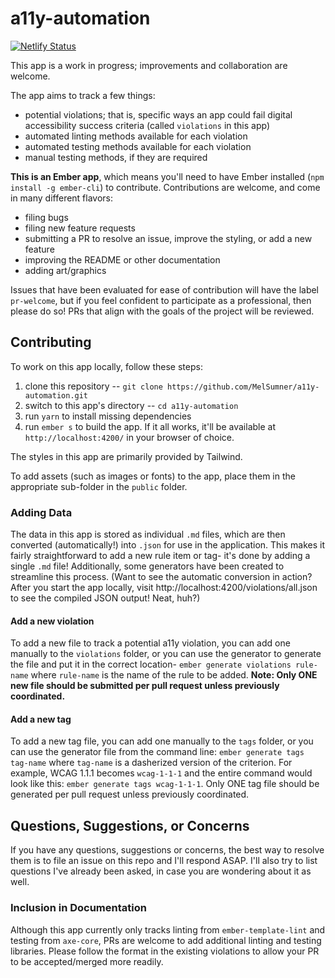 # a11y-automation
[![Netlify Status](https://api.netlify.com/api/v1/badges/f7a9f162-0916-4ff3-8ecd-2047e26a6923/deploy-status)](https://app.netlify.com/sites/a11y-automation-tracker/deploys)

This app is a work in progress; improvements and collaboration are welcome.

The app aims to track a few things:
- potential violations; that is, specific ways an app could fail digital accessibility success criteria (called `violations` in this app)
- automated linting methods available for each violation
- automated testing methods available for each violation
- manual testing methods, if they are required

**This is an Ember app**, which  means you'll need to have Ember installed (`npm install -g ember-cli`) to contribute. Contributions are welcome, and come in many different flavors:

- filing bugs
- filing new feature requests
- submitting a PR to resolve an issue, improve the styling, or add a new feature
- improving the README or other documentation
- adding art/graphics

Issues that have been evaluated for ease of contribution will have the label `pr-welcome`, but if you feel confident to participate as a professional, then please do so! PRs that align with the goals of the project will be reviewed.

## Contributing
To work on this app locally, follow these steps:

1. clone this repository -- `git clone https://github.com/MelSumner/a11y-automation.git`
2. switch to this app's directory -- `cd a11y-automation`
3. run `yarn` to install missing dependencies
4. run `ember s` to build the app. If it all works, it'll be available at `http://localhost:4200/` in your browser of choice.

The styles in this app are primarily provided by Tailwind.

To add assets (such as images or fonts) to the app, place them in the appropriate sub-folder in the `public` folder.

### Adding Data

The data in this app is stored as individual `.md` files, which are then converted (automatically!) into `.json` for use in the application. This makes it fairly straightforward to add a new rule item or tag- it's done by adding a single `.md` file! Additionally, some generators have been created to streamline this process. (Want to see the automatic conversion in action? After you start the app locally, visit http://localhost:4200/violations/all.json to see the compiled JSON output! Neat, huh?)

#### Add a new violation

To add a new file to track a potential a11y violation, you can add one manually to the `violations` folder, or you can use the generator to generate the file and put it in the correct location- `ember generate violations rule-name` where `rule-name` is the name of the rule to be added. **Note: Only ONE new file should be submitted per pull request unless previously coordinated.**

#### Add a new tag

To add a new tag file, you can add one manually to the `tags` folder, or you can use the generator file from the command line: `ember generate tags tag-name` where `tag-name` is a dasherized version of the criterion. For example, WCAG 1.1.1 becomes `wcag-1-1-1` and the entire command would look like this: `ember generate tags wcag-1-1-1`. Only ONE tag file should be generated per pull request unless previously coordinated.

## Questions, Suggestions, or Concerns

If you have any questions, suggestions or concerns, the best way to resolve them is to file an issue on this repo and I'll respond ASAP. I'll also try to list questions I've already been asked, in case you are wondering about it as well.

### Inclusion in Documentation
Although this app currently only tracks linting from `ember-template-lint` and testing from `axe-core`, PRs are welcome to add additional linting and testing libraries. Please follow the format in the existing violations to allow your PR to be accepted/merged more readily.
